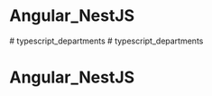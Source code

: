 # Angular_NestJS
#   t y p e s c r i p t _ d e p a r t m e n t s  
 # typescript_departments
# Angular_NestJS
